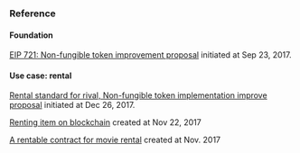 ### Reference



#### Foundation

[EIP 721: Non-fungible token improvement proposal](https://github.com/ethereum/eips/issues/721) initiated at Sep 23, 2017. 

#### Use case: rental 

[Rental standard for rival, Non-fungible token implementation improve proposal](https://github.com/ethereum/EIPs/issues/809) initiated at Dec 26, 2017.

[Renting item on blockchain](https://hackernoon.com/renting-items-on-the-blockchain-de4e2663dfc6) created at Nov 22, 2017

[A rentable contract for movie rental](https://github.com/pabloruiz55/Rentable) created at Nov. 2017





